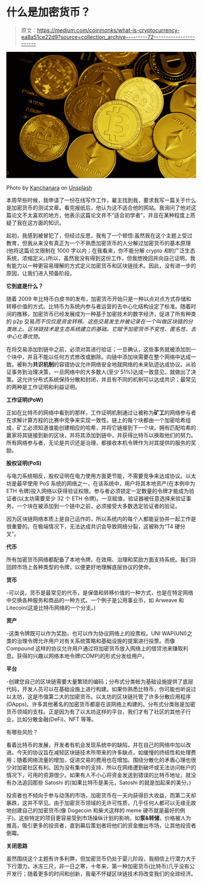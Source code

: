 # 什么是加密货币？

> 原文：<https://medium.com/coinmonks/what-is-cryptocurrency-ea8a51ce22d9?source=collection_archive---------72----------------------->

![](img/18fac22b0352a61286bdf1696bfa3a7d.png)

Photo by [Kanchanara](https://unsplash.com/@kanchanara?utm_source=medium&utm_medium=referral) on [Unsplash](https://unsplash.com?utm_source=medium&utm_medium=referral)

本周早些时候，我申请了一份在线写作工作，雇主找到我，要求我写一篇关于什么是加密货币的测试文章。看完报纸后，他认为这不适合他的网站。我询问了他对这篇论文不太喜欢的地方，他表示这篇论文并不“适合初学者”，并且在某种程度上质疑了我在这方面的知识。

起初，我感到被冒犯了，但经过反思，我有了一个顿悟:虽然我在这个主题上受过教育，但我从来没有真正为一个不熟悉加密货币的人分解过加密货币的基本原理(他将这篇论文限制在 1000 字以内；在我看来，你不能分解 crypto *和*的广泛生态系统，浓缩定义。)所以，虽然我没有得到这份工作，但我想挽回并向自己证明，我有能力以一种更容易理解的方式定义加密货币和区块链技术。因此，没有进一步的原因，让我们进入预备阶段。

**它到底是什么？**

随着 2009 年比特币白皮书的发布，加密货币开始只是一种以点对点方式存储和转移价值的方式。比特币为系统内参与者运营的去中心化结构设定了标准。随着时间的推移，加密货币已经发展成为一种基于加密技术的数字经济，促进了所有种类的 p2p 交易*而不仅仅是资金转移。这些交易发生并被记录在一个叫做区块链的分类账上。区块链技术是生态系统建立的基础。它赋予加密货币不变性、匿名性、去中心化等优势。*

在将交易添加到链中之前，必须对其进行验证；一旦确认，这些事务就被添加到一个块中，并且不能以任何方式修改或删除。向链中添加块需要在整个网络中达成一致。被称为**共识机制**的容错协议允许网络安全地就网络的未来轨迹达成协议。从验证事务到治理决策，一旦网络中的大多数人(至少 51%)达成一致意见，就做出了决策。这允许分布式系统保持分散和封闭，并且有不同的机制可以达成共识；最常见的两种是工作证明和利益证明。

**工作证明(PoW)**

正如在比特币的网络中看到的那样，工作证明机制通过让被称为**矿工**的网络参与者在求解计算方程的比赛中竞争来实现一致性。链上的每个块都由一个加密哈希组成，矿工必须知道谁能创建相应的哈希，并将它链接到下一个块。拥有匹配哈希的赢家将其链接到新的区块，并将其添加到链中，并获得比特币以换取他们的努力。所有网络参与者，无论是共识还是治理，都接收本机令牌作为对其提供的服务的奖励。

**股权证明(PoS)**

与电力系统相反，股权证明在电力使用方面更节能，不需要竞争来达成协议。以太坊是最早使用 PoS 系统的网络之一，在该系统中，用户将其本地资产(在本例中为 ETH 令牌)投入网络以获得验证权限。参与者必须锁定一定数量的令牌才能成为验证者(以太坊需要至少 32 个 ETH 令牌)。一旦赋值，验证器被任意选择来验证事务。一个块在被添加到一个链中之前，必须接受大多数选定验证者的验证。

因为区块链网络本质上是自己运作的，所以系统内的每个人都能妥协并一起工作是很重要的。在极端情况下，无法达成共识会导致网络分裂，这被称为“T4 硬分叉”。

**代币**

所有加密货币网络都配备了本地令牌，在效用、治理和奖励方面支持系统。我们将回顾市场上各种类型的令牌，以便更好地理解底层协议的使命。

**货币**

-可以说，货币是最常见的代币，是保值和转移价值的一种方式，也是在特定网络中交换各种服务和商品的一种方式。一个例子是公用事业币，如 Arweave 和 Litecoin(这是比特币网络的一个分支。)

**资产**

-这类令牌既可以作为奖励，也可以作为协议网络上的投票权。UNI WAP(UNI)之类的治理令牌允许用户对有关系统策略和基础设施的提案进行投票。而像 Compound 这样的协议允许用户通过将加密货币放入网络上的借贷池来赚取利息。获得的兴趣以网络本地令牌(COMP)的形式分发给用户。

**平台**

-创建您自己的区块链需要大量繁琐的编码；分布式分类帐为基础设施提供了底层代码，开发人员可以在基础设施上进行构建。如果你熟悉比特币，你可能也听说过以太坊，这是市值第二大的加密货币。以太坊的区块链托管了许多分散应用程序(DApps)。许多其他著名的加密货币都是在该网络上构建的。分布式分类账是加密货币领域的支柱。正是因为有了以太坊这样的平台，我们才有了社区的其他子行业，比如分散金融(DeFi)、NFT 等等。

有哪些风险？

看着比特币的发展，开发者有机会发现系统中的缺陷，并在自己的网络中加以改进。今天的协议旨在减轻区块链技术所带来的许多缺点，如缓慢的终结性和处理费用；随着网络流量的增加，促进交易的费用也在增加。围绕分散化的矛盾心理也很少对加密社区有利。因为没有集中的支持，所以在网络遭到破坏或无法访问帐户的情况下，可用的资源很少。如果有人不小心将资金发送到错误的比特币地址，就没有办法追回那些 Satoshi 的(如果比特币是美元，Satoshi 的就是加起来的美分。)

投资者也不倾向于参与动荡的市场，加密货币在一天内获得巨大收益，而第二天却暴跌，这并不罕见。由于加密货币领域的无许可性质，几乎任何人都可以无缘无故地创建自己的加密货币(像 Dogecoin 和柴犬这样的 meme 硬币就是最好的例子)。这些特定的项目更容易受到市场操纵计划的影响，如**泵&转储**，价格被人为推高，吸引更多的投资者，直到幕后策划者将他们的资金撤出市场，让其他投资者倒霉。

**关闭思路**

虽然围绕这个主题有许多利弊，但加密货币仍处于婴儿阶段，我相信上行潜力大于下行潜力。冰冻三尺，非一日之寒，十年来，第一种加密货币(比特币)几乎没有公开发行；随着更多的时间和创新，我毫不怀疑区块链技术将改变我们的全球经济。